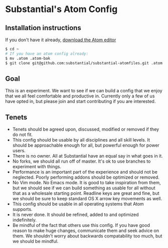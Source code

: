 # Substantial's Atom Config

## Installation instructions

If you don't have it already, [download the Atom editor](https://atom.io/)


```bash
$ cd ~
# If you have an atom config already:
$ mv .atom .atom-bak
$ git clone git@github.com:substantial/substantial-atomfiles.git .atom
```

## Goal

This is an experiment. We want to see if we can build a config that we enjoy that we all feel comfortable and productive in. Currently only a few of us have opted in, but please join and start contributing if you are interested.

## Tenets

* Tenets should be agreed upon, discussed, modified or removed if they do not fit.
* This config should be usable by all disciplines and all skill levels. It should be approachable enough for all, but powerful enough for power users.
* There is no owner. All at Substantial have an equal say in what goes in it.
* No forks, we should all run off of master. It's ok to use branches to experiment with things.
* Performance is an important part of the experience and should not be neglected. Poorly performing addons should be optimized or removed.
* No Vim mode. No Emacs mode. It is good to take inspiration from them, but we should see if we can build something as usable for all without that as a wholesale starting point. Readline keys are great and fine, but we should be sure to keep standard OS X arrow key movements as well.
* This config should be usable in all operating systems that Atom supports.
* It is never done. It should be refined, added to  and optimized indefinitely.
* Be mindful of the fact that others use this config. If you have good reason to make huge changes, communicate them and seek advice on them. We shouldn't worry about backwards compatability too much, but we should be mindful.
